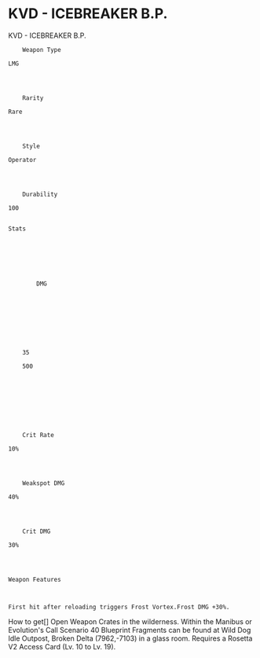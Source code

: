 # KVD - ICEBREAKER B.P.

KVD - ICEBREAKER B.P.


	
		
		
	
	



	
		Weapon Type
	
	LMG



	
		Rarity
	
	Rare



	
		Style
	
	Operator



	
		Durability
	
	100


	Stats

	
	
	
	
		
		
			DMG
		
			 
		
		
	
	
	
	
	
		35
	
		500
	
	
	





	
		Crit Rate
	
	10%



	
		Weakspot DMG
	
	40%



	
		Crit DMG
	
	30%




	Weapon Features


	
	First hit after reloading triggers Frost Vortex.Frost DMG +30%.







How to get[]
Open Weapon Crates in the wilderness.
Within the Manibus or Evolution's Call Scenario 40 Blueprint Fragments can be found at Wild Dog Idle Outpost, Broken Delta (7962,-7103) in a glass room. Requires a Rosetta V2 Access Card (Lv. 10 to Lv. 19).
